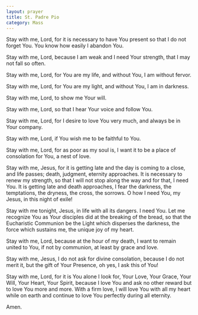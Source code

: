 ```yaml
---
layout: prayer
title: St. Padre Pio
category: Mass
---
```

Stay with me, Lord, for it is necessary to have You present so that I do not forget You. You know how easily I abandon You.

Stay with me, Lord, because I am weak and I need Your strength, that I may not fall so often.

Stay with me, Lord, for You are my life, and without You, I am without fervor.

Stay with me, Lord, for You are my light, and without You, I am in darkness.

Stay with me, Lord, to show me Your will.

Stay with me, Lord, so that I hear Your voice and follow You.

Stay with me, Lord, for I desire to love You very much, and always be in Your company.

Stay with me, Lord, if You wish me to be faithful to You.

Stay with me, Lord, for as poor as my soul is, I want it to be a place of consolation for You, a nest of love.

Stay with me, Jesus, for it is getting late and the day is coming to a close, and life passes; death, judgment, eternity approaches. It is necessary to renew my strength, so that I will not stop along the way and for that, I need You. It is getting late and death approaches, I fear the darkness, the temptations, the dryness, the cross, the sorrows. O how I need You, my Jesus, in this night of exile!

Stay with me tonight, Jesus, in life with all its dangers. I need You. Let me recognize You as Your disciples did at the breaking of the bread, so that the Eucharistic Communion be the Light which disperses the darkness, the force which sustains me, the unique joy of my heart.

Stay with me, Lord, because at the hour of my death, I want to remain united to You, if not by communion, at least by grace and love.

Stay with me, Jesus, I do not ask for divine consolation, because I do not merit it, but the gift of Your Presence, oh yes, I ask this of You!

Stay with me, Lord, for it is You alone I look for, Your Love, Your Grace, Your Will, Your Heart, Your Spirit, because I love You and ask no other reward but to love You more and more. With a firm love, I will love You with all my heart while on earth and continue to love You perfectly during all eternity.

Amen. 